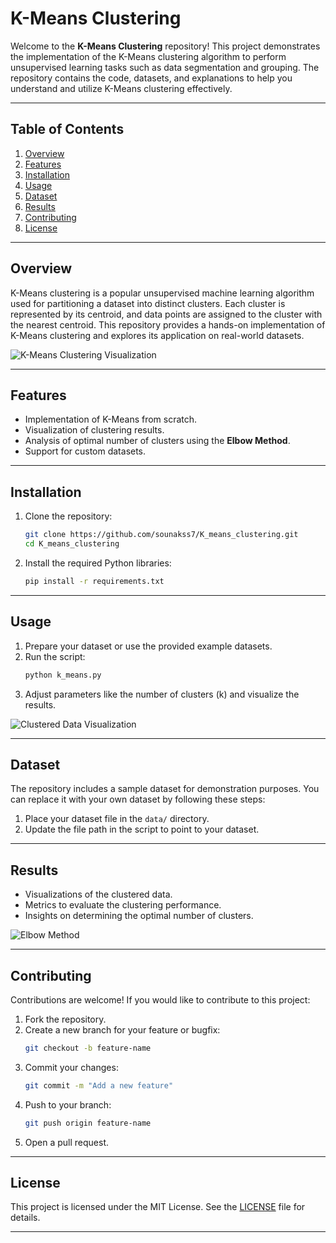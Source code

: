 # K-Means Clustering

Welcome to the **K-Means Clustering** repository! This project demonstrates the implementation of the K-Means clustering algorithm to perform unsupervised learning tasks such as data segmentation and grouping. The repository contains the code, datasets, and explanations to help you understand and utilize K-Means clustering effectively.

---

## Table of Contents

1. [Overview](#overview)
2. [Features](#features)
3. [Installation](#installation)
4. [Usage](#usage)
5. [Dataset](#dataset)
6. [Results](#results)
7. [Contributing](#contributing)
8. [License](#license)

---

## Overview

K-Means clustering is a popular unsupervised machine learning algorithm used for partitioning a dataset into distinct clusters. Each cluster is represented by its centroid, and data points are assigned to the cluster with the nearest centroid. This repository provides a hands-on implementation of K-Means clustering and explores its application on real-world datasets.

![K-Means Clustering Visualization](images/kmeans_visualization.png)

---

## Features

- Implementation of K-Means from scratch.
- Visualization of clustering results.
- Analysis of optimal number of clusters using the **Elbow Method**.
- Support for custom datasets.

---

## Installation

1. Clone the repository:
   ```bash
   git clone https://github.com/sounakss7/K_means_clustering.git
   cd K_means_clustering
   ```

2. Install the required Python libraries:
   ```bash
   pip install -r requirements.txt
   ```

---

## Usage

1. Prepare your dataset or use the provided example datasets.
2. Run the script:
   ```bash
   python k_means.py
   ```
3. Adjust parameters like the number of clusters (k) and visualize the results.

![Clustered Data Visualization](images/clustered_data.png)

---

## Dataset

The repository includes a sample dataset for demonstration purposes. You can replace it with your own dataset by following these steps:

1. Place your dataset file in the `data/` directory.
2. Update the file path in the script to point to your dataset.

---

## Results

- Visualizations of the clustered data.
- Metrics to evaluate the clustering performance.
- Insights on determining the optimal number of clusters.

![Elbow Method](images/elbow_method.png)

---

## Contributing

Contributions are welcome! If you would like to contribute to this project:

1. Fork the repository.
2. Create a new branch for your feature or bugfix:
   ```bash
   git checkout -b feature-name
   ```
3. Commit your changes:
   ```bash
   git commit -m "Add a new feature"
   ```
4. Push to your branch:
   ```bash
   git push origin feature-name
   ```
5. Open a pull request.

---

## License

This project is licensed under the MIT License. See the [LICENSE](LICENSE) file for details.

---


